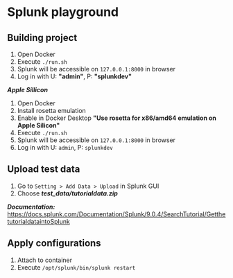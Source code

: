# Splunk playground

## Building project

1. Open Docker
2. Execute `./run.sh`
3. Splunk will be accessible on `127.0.0.1:8000` in browser
4. Log in with U: **"admin"**, P: **"splunkdev"**

***Apple Sillicon***
1. Open Docker
2. Install rosetta emulation
3. Enable in Docker Desktop **"Use rosetta for x86/amd64 emulation on Apple Silicon"**
4. Execute `./run.sh`
5. Splunk will be accessible on `127.0.0.1:8000` in browser
6. Log in with U: `admin`, P: `splunkdev`

## Upload test data

1. Go to `Setting > Add Data > Upload` in Splunk GUI
2. Choose ***test_data/tutorialdata.zip***

***Documentation:***
https://docs.splunk.com/Documentation/Splunk/9.0.4/SearchTutorial/GetthetutorialdataintoSplunk

## Apply configurations
1. Attach to container
2. Execute `/opt/splunk/bin/splunk restart`
